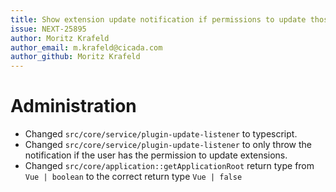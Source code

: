 ```yaml
---
title: Show extension update notification if permissions to update those are given
issue: NEXT-25895
author: Moritz Krafeld
author_email: m.krafeld@cicada.com
author_github: Moritz Krafeld
---
```

# Administration
* Changed `src/core/service/plugin-update-listener` to typescript.
* Changed `src/core/service/plugin-update-listener` to only throw the notification if the user has the permission to update extensions.
* Changed `src/core/application::getApplicationRoot` return type from `Vue | boolean` to the correct return type `Vue | false`
